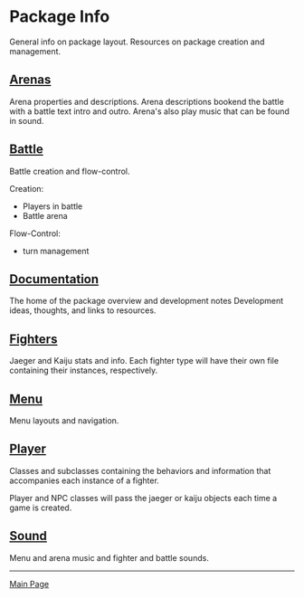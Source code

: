 # Package Info

General info on package layout. Resources on package
creation and management.

## [Arenas](https://github.com/sandtrick/pacific_rim_battle/tree/master/arenas)

Arena properties and descriptions. Arena descriptions
bookend the battle with a battle text intro and outro.
Arena's also play music that can be found in sound.

## [Battle](https://github.com/sandtrick/pacific_rim_battle/tree/master/battle)

Battle creation and flow-control.

Creation:
* Players in battle
* Battle arena

Flow-Control:
* turn management

## [Documentation](https://github.com/sandtrick/pacific_rim_battle/tree/master/documentation)

The home of the package overview and development notes
Development ideas, thoughts, and links to resources.

## [Fighters](https://github.com/sandtrick/pacific_rim_battle/tree/master/fighters)

Jaeger and Kaiju stats and info. Each fighter type
will have their own file containing their instances,
respectively.

## [Menu](https://github.com/sandtrick/pacific_rim_battle/tree/master/menu)

Menu layouts and navigation.

## [Player](https://github.com/sandtrick/pacific_rim_battle/tree/master/player)

Classes and subclasses containing the behaviors and
information that accompanies each instance of a
fighter.

Player and NPC classes will pass the jaeger or
kaiju objects each time a game is created.

## [Sound](https://github.com/sandtrick/pacific_rim_battle/tree/master/sound)

Menu and arena music and fighter and battle sounds.

---
[Main Page](https://github.com/sandtrick/pacific_rim_battle)
